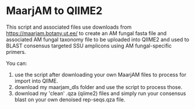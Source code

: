 # MaarjAM to QIIME2

This script and associated files use downloads from https://maarjam.botany.ut.ee/ to create an AM fungal fasta file and associated AM fungal taxonomy file to be uploaded into QIIME2 and used to BLAST consensus targeted SSU amplicons using AM fungal-specific primers. 

You can: 

1) use the script after downloading your own MaarjAM files to process for import into QIIME.
2) download my maarjam_dls folder and use the script to process those. 
3) download my 'clean' .qza (qiime2) files and simply run your consensus blast on your own denoised rep-seqs.qza file.
